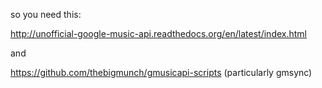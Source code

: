 so you need this:

http://unofficial-google-music-api.readthedocs.org/en/latest/index.html

and 

https://github.com/thebigmunch/gmusicapi-scripts (particularly gmsync)



